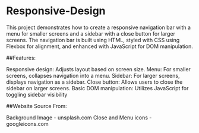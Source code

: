 # Responsive-Design

This project demonstrates how to create a responsive navigation bar with a menu for smaller screens and a sidebar with a close button for larger screens. The navigation bar is built using HTML, styled with CSS using Flexbox for alignment, and enhanced with JavaScript for DOM manipulation.

##Features:

Responsive design: Adjusts layout based on screen size.
Menu: For smaller screens, collapses navigation into a menu.
Sidebar: For larger screens, displays navigation as a sidebar.
Close button: Allows users to close the sidebar on larger screens.
Basic DOM manipulation: Utilizes JavaScript for toggling sidebar visibility

##Website Source From:

Background Image -  unsplash.com
Close and Menu icons - googleicons.com
